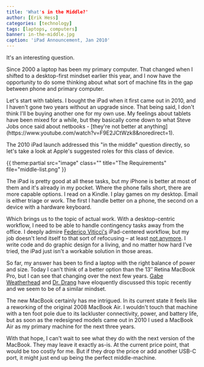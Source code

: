 ```yaml
---
title: 'What's in the Middle?'
author: [Erik Hess]
categories: [technology]
tags: [laptops, computers]
banner: in-the-middle.jpg
caption: 'iPad Announcement, Jan 2010'
---
```


It's an interesting question.

Since 2000 a laptop has been my primary computer. That changed when I shifted to a desktop-first mindset earlier this year, and I now have the opportunity to do some thinking about what sort of machine fits in the gap between phone and primary computer.

<p class="has-pullquote" data-pullquote="They're not better at anything" markdown="1">Let's start with tablets. I bought the iPad when it first came out in 2010, and I haven't gone two years without an upgrade since. That being said, I don't think I'll be buying another one for my own use. My feelings about tablets have been mixed for a while, but they basically come down to what Steve Jobs once said about netbooks - [they're not better at anything](https://www.youtube.com/watch?v=F9E2JCtWzk8&noredirect=1).</p> 

The 2010 iPad launch addressed this "in the middle" question directly, so let's take a look at Apple's suggested roles for this class of device. 

{{ theme:partial src="image" class="" title="The Requirements" file="middle-list.png" }}

The iPad is pretty good at all these tasks, but my iPhone is better at most of them and it's already in my pocket. Where the phone falls short, there are more capable options. I read on a Kindle. I play games on my desktop. Email is either triage or work. The first I handle better on a phone, the second on a device with a hardware keyboard.

Which brings us to the topic of actual work. With a desktop-centric workflow, I need to be able to handle contingency tasks away from the office. I deeply admire [Federico Viticci's](https://twitter.com/viticci) iPad-centered workflow, but my job doesn't lend itself to that sort of refocusing &ndash; at least [not anymore](http://www.macstories.net/stories/ipad-in-real-life-erik-hess-f-5n-tiger-ii-pilot/). I write code and do graphic design for a living, and no matter how hard I've tried, the iPad just isn't a workable solution in those areas.

So far, my answer has been to find a laptop with the right balance of power and size. Today I can't think of a better option than the 13&Prime; Retina MacBook Pro, but I can see that changing over the next few years. [Gabe Weatherhead](http://www.macdrifter.com/2015/03/considering-macbooks.html) and [Dr. Drang](http://leancrew.com/all-this/2015/03/the-importance-and-unimportance-of-ports/) have eloquently discussed this topic recently and we seem to be of a similar mindset.

The new MacBook certainly has me intrigued. In its current state it feels like a reworking of the original 2008 MacBook Air. I wouldn't touch that machine with a ten foot pole due to its lackluster connectivity, power, and battery life, but as soon as the redesigned models came out in 2010 I used a MacBook Air as my primary machine for the next three years. 

With that hope, I can't wait to see what they do with the next version of the MacBook. They may leave it exactly as-is. At the current price point, that would be too costly for me. But if they drop the price or add another USB-C port, it might just end up being the perfect middle-machine.